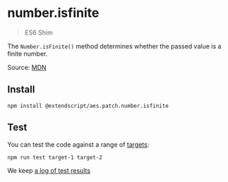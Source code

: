 # number.isfinite

> ES6 Shim

The `Number.isFinite()` method determines whether the passed value is a finite number.

Source: [MDN](https://developer.mozilla.org/en-US/docs/Web/JavaScript/Reference/Global_Objects/Number/isFinite)

## Install

    npm install @extendscript/aes.patch.number.isfinite

## Test

You can test the code against a range of [targets](https://github.com/nbqx/fakestk/blob/master/resources/versions.json):

    npm run test target-1 target-2

We keep [a log of test results](./test/results_log.md)
